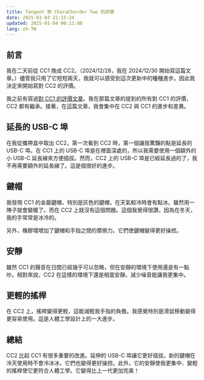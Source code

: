 ```yaml
---
title: Tangent 對 CharaChorder Two 的評價
date: 2025-01-03 22:15:24
updated: 2025-01-04 00:11:00
lang: zh-TW
---
```


## 前言

我在二天前從 CC1 換成 CC2。（2024/12/28，我在 2024/12/30 開始寫這篇文章。）儘管我只用了它短短兩天，我就可以感受到這次更新中的種種進步。因此我決定來開始寫對 CC2 的評價。

我之前有寫過[對 CC1 的評價文章](/@andy23512/BJOjjS95C)。我在那篇文章的提到的所有對 CC1 的評價，CC2 都有繼承。接著，在這篇文章，我會集中在 CC2 與 CC1 的進步和差異。

## 延長的 USB-C 埠

在我從攜帶盒中取出 CC2，第一次看到 CC2 時，第一個讓我驚豔的點是延長的 USB-C 埠。在 CC1 上的 USB-C 埠是在裡面深處的，所以我需要使用一個額外的小 USB-C 延長線來方便插拔。然而，CC2 上的 USB-C 埠是已經延長過的了，我不再需要額外的延長線了。這是個很好的進步。

## 鍵帽

我發現 CC1 的金屬鍵帽，特別是灰色的鍵帽，在天氣較冷時會有點冰。雖然用一陣子就會變暖了。而在 CC2 上就沒有這個問題。這個我覺得很讚，因為在冬天，我的手常常是冰冷的。

另外，橡膠環增加了鍵帽和手指之間的摩擦力。它們使鍵帽變得更好操控。

## 安靜

雖然 CC1 的聲音在日間已經幾乎可以忽略，但在安靜的環境下使用還是有一點吵。相對來說，CC2 在這樣的環境下還是相當安靜。減少噪音能讓我更集中。

## 更輕的搖桿

在 CC2 上，搖桿變得更輕，這能減輕我手指的負擔。我感覺特別是滑鼠移動變得更容易使用。這是人體工學設計上的一大進步。

## 總結

CC2 比起 CC1 有很多重要的改進。延伸的 USB-C 埠讓它更好插拔。新的鍵帽在冷天使用時不會冷冰冰，它們也變得更好操控。此外，它的安靜使我更集中、變輕的搖桿使它更符合人體工學。它變得比上一代更加完美！
